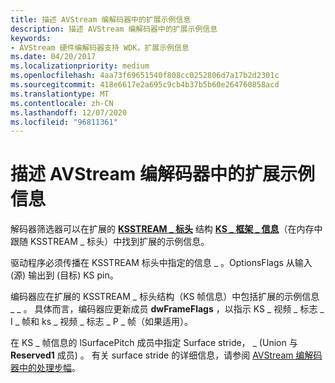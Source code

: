 ```yaml
---
title: 描述 AVStream 编解码器中的扩展示例信息
description: 描述 AVStream 编解码器中的扩展示例信息
keywords:
- AVStream 硬件编解码器支持 WDK，扩展示例信息
ms.date: 04/20/2017
ms.localizationpriority: medium
ms.openlocfilehash: 4aa73f69651540f808cc0252806d7a17b2d2301c
ms.sourcegitcommit: 418e6617e2a695c9cb4b37b5b60e264760858acd
ms.translationtype: MT
ms.contentlocale: zh-CN
ms.lasthandoff: 12/07/2020
ms.locfileid: "96811361"
---
```

# <a name="describing-extended-sample-information-in-avstream-codecs"></a>描述 AVStream 编解码器中的扩展示例信息


解码器筛选器可以在扩展的 [**KSSTREAM \_ 标头**](/windows-hardware/drivers/ddi/ks/ns-ks-ksstream_header) 结构 [**KS \_ 框架 \_ 信息**](/windows-hardware/drivers/ddi/ksmedia/ns-ksmedia-tagks_frame_info)（在内存中跟随 KSSTREAM \_ 标头）中找到扩展的示例信息。

驱动程序必须传播在 KSSTREAM 标头中指定的信息 \_ 。OptionsFlags 从输入 (源) 输出到 (目标) KS pin。

编码器应在扩展的 KSSTREAM \_ 标头结构（KS 帧信息）中包括扩展的示例信息 \_ \_ 。 具体而言，编码器应更新成员 **dwFrameFlags** ，以指示 KS \_ 视频 \_ 标志 \_ I \_ 帧和 ks \_ 视频 \_ 标志 \_ P \_ 帧（如果适用）。

在 KS \_ 帧信息的 lSurfacePitch 成员中指定 Surface stride， \_ (Union 与 **Reserved1** 成员) 。 有关 surface stride 的详细信息，请参阅 [AVStream 编解码器中的处理步幅](handling-stride-in-avstream-codecs.md)。

 


